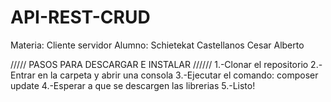 # API-REST-CRUD
Materia: Cliente servidor  Alumno: Schietekat Castellanos Cesar Alberto

///// PASOS PARA DESCARGAR E INSTALAR //////
1.-Clonar el repositorio
2.-Entrar en la carpeta y abrir una consola
3.-Ejecutar el comando: composer update
4.-Esperar a que se descargen las librerias
5.-Listo!
